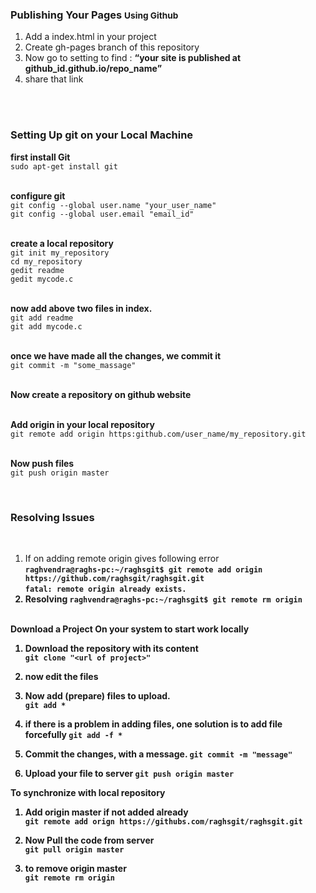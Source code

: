 <h3>Publishing Your Pages <small>Using Github </small></h3>

<ol>
<li>Add a index.html in your project</li>
<li>Create gh-pages branch of this repository</li>
<li>Now go to setting to find : <b><q>your site is published at github_id.github.io/repo_name</q></b></li>
<li>share that link</li>
</ol>
<br/><br/>
<h3>Setting Up git on your Local Machine</h3>

<b>first install Git</b><br/>
	```sudo apt-get install git```

<br/><b>configure git</b><br/>
	```git config --global user.name "your_user_name"```<br/>
	```git config --global user.email "email_id"```
	   
<br/><b>create a local repository</b><br/>
	```git init my_repository```<br/>
	```cd my_repository```<br/>
	```gedit readme```<br/>
	```gedit mycode.c```
	
<br/><b>now add above two files in index.</b><br/>
	```git add readme```<br/>
	```git add mycode.c```
	
<br/><b>once we have made all the changes, we commit it</b><br/>
	```git commit -m "some_massage"```

<br/><b>Now create a repository on github website</b><br/>

<br/><b>Add origin in your local repository</b><br/>
	```git remote add origin https:github.com/user_name/my_repository.git```
	
<b><br/>Now push files</b><br/>
	```git push origin master```
	
	
<br/>
<h3> Resolving Issues </h3><br/>

1) If on adding remote origin gives following error<b/><br/>
   ```raghvendra@raghs-pc:~/raghsgit$ git remote add origin https://github.com/raghsgit/raghsgit.git```<br/>
   ```fatal: remote origin already exists.```
2) Resolving
	```raghvendra@raghs-pc:~/raghsgit$ git remote rm origin```

<br/><b>Download a Project On your system to start work locally</b>
1) Download the repository with its content<br/>
```git clone "<url of project>"```<br/>
2) now edit the files
3) Now add (prepare) files to upload.<br/> 
	```git add *```<br/>
4) if there is a problem in adding files, one solution is to add file forcefully
	```git add -f *```
		
4) Commit the changes, with a message.
	```git commit -m "message"```
5) Upload your file to server
	```git push origin master```



<b>To synchronize with local repository</b><br/>
   1) Add origin master if not added already<br/>
	```git remote add orign https://githubs.com/raghsgit/raghsgit.git```
	
   2) Now Pull the code from server<br/>
	```git pull origin master```
	
   3) to remove origin master<br/>
	```git remote rm origin```

